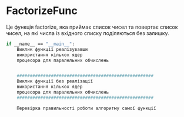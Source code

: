 # FactorizeFunc

Це функція factorize, яка приймає список чисел та повертає список чисел, на які числа із вхідного списку поділяються без залишку.

```bash
if __name__ == "__main__":
    Виклик функції реалізувавши 
    використання кількох ядер 
    процесора для паралельних обчислень


    ####################################################
    Виклик функції без реалізації
    використання кількох ядер 
    процесора для паралельних обчислень
    ####################################################

    Перевірка правильності роботи алгоритму самої функції
```

